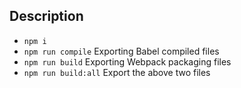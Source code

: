## Description

- `npm i`
- `npm run compile` Exporting Babel compiled files
- `npm run build`  Exporting Webpack packaging files
- `npm run build:all`  Export the above two files